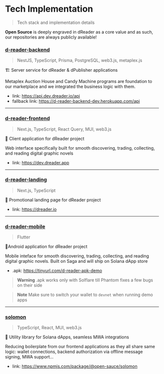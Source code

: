 # Tech Implementation
> Tech stack and implementation details

**Open Source** is deeply engraved in dReader as a core value and as such, our repositories are always publicly available!

### [d-reader-backend](https://github.com/d-reader-organization/d-reader-backend)
> NestJS, TypeScript, Prisma, PostgreSQL, web3.js, metaplex.js

🏗️ Server service for dReader & dPublisher applications

Metaplex Auction House and Candy Machine programs are foundation to our marketplace and we integrated the business logic with them.

- link: https://api.dev.dreader.io/api
- fallback link: https://d-reader-backend-dev.herokuapp.com/api

---

### [d-reader-frontend](https://github.com/d-reader-organization/d-reader-frontend)
> Next.js, TypeScript, React Query, MUI, web3.js

📖 Client application for dReader project

Web interface specifically built for smooth discovering, trading, collecting, and reading digital graphic novels

- link: https://dev.dreader.app

---

### [d-reader-landing](https://github.com/d-reader-organization/d-reader-landing)
> Next.js, TypeScript

🔖 Promotional landing page for dReader project

- link: https://dreader.io

---

### [d-reader-mobile](https://github.com/d-reader-organization/d-reader-flutter)
> Flutter

📱Android application for dReader project

Mobile inteface for smooth discovering, trading, collecting, and reading digital graphic novels. Built on Saga and will ship on Solana dApp store

- .apk: https://tinyurl.com/d-reader-apk-demo

> **Warning** .apk works only with Solflare till Phantom fixes a few bugs on their side

> **Note** Make sure to switch your wallet to `devnet` when running demo apps

---

### [solomon](https://github.com/d-reader-organization/solomon)
> TypeScript, React, MUI, web3.js

‍🫴 Utility library for Solana dApps, seamless MWA integrations

Reducing boilerplate from our frontend applications as they all share same logic: wallet connections, backend authorization via offline message signing, MWA support...

- link: https://www.npmjs.com/package/@open-sauce/solomon

